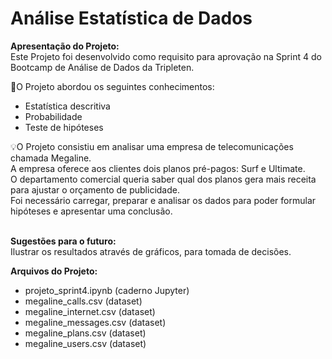 # Análise Estatística de Dados

**Apresentação do Projeto:**<br>
Este Projeto foi desenvolvido como requisito para aprovação na Sprint 4 do Bootcamp de Análise de Dados da Tripleten.<br>

🧩O Projeto abordou os seguintes conhecimentos:
* Estatística descritiva
* Probabilidade
* Teste de hipóteses

💡O Projeto consistiu em analisar uma empresa de telecomunicações chamada Megaline.<br>
A empresa oferece aos clientes dois planos pré-pagos: Surf e Ultimate.<br>
O departamento comercial queria saber qual dos planos gera mais receita para ajustar o orçamento de publicidade.<br>
Foi necessário carregar, preparar e analisar os dados para poder formular hipóteses e apresentar uma conclusão. 
<br><br>

**Sugestões para o futuro:**<br>
Ilustrar os resultados através de gráficos, para tomada de decisões.

**Arquivos do Projeto:**
- projeto_sprint4.ipynb (caderno Jupyter)
- megaline_calls.csv (dataset)
- megaline_internet.csv (dataset)
- megaline_messages.csv (dataset)
- megaline_plans.csv (dataset)
- megaline_users.csv (dataset) 







